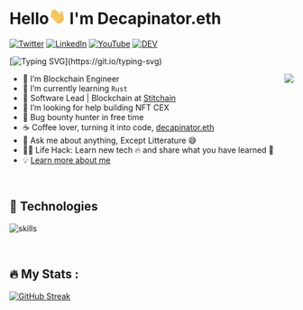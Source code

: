 <h1 align="left">Hello<img src="https://raw.githubusercontent.com/ABSphreak/ABSphreak/master/gifs/Hi.gif" width="30px"> I'm Decapinator.eth </h1>

<!--
**eddybounasr/eddybounasr** is a ✨ _special_ ✨ repository because its `README.md` (this file) appears on your GitHub profile. 
Here are some ideas to get you started: -->

[![Twitter](https://img.shields.io/badge/Twitter-%231DA1F2.svg?&style=flat-square&logo=twitter&logoColor=white)](https://twitter.com/decapinator) [![LinkedIn](https://img.shields.io/badge/LinkedIn-%230077B5.svg?&style=flat-square&logo=linkedin&logoColor=white)](https://linkedin.com/in/edmond-bou-nasr) [![YouTube](https://img.shields.io/badge/YouTube-%23FF0000.svg?&style=flat-square&logo=youtube&logoColor=white)](https://youtube.com/) [![DEV](https://img.shields.io/badge/DEV-%23000000.svg?&style=flat-square&logo=dev.to&logoColor=white)](https://dev.to/)

[![Typing SVG](https://readme-typing-svg.herokuapp.com?font=comfortaa&color=016EEA&size=24&width=500&lines=Lebanese+Software+Engineer;Open-Source+Developer+Advocate;Blockchain+Researcher;and+Technopreneur!;Nice+to+meet+you...)](https://git.io/typing-svg)

<img align="right" src="https://i.pinimg.com/originals/18/a4/94/18a4949fc9c8067172d3b96e302e7097.gif" height="250"/>
 
- 🔭 I’m Blockchain Engineer
- 🌱 I’m currently learning `Rust`
- 👯 Software Lead | Blockchain at [Stitchain](http://www.stitchain.com/)
- 🤔 I’m looking for help building NFT CEX
- 🔏 Bug bounty hunter in free time
-  ☕ Coffee lover, turning it into code, [decapinator.eth]()
- 💬 Ask me about anything, Except Litterature :sweat_smile:
- 👨‍💻 Life Hack: Learn new tech :fire: and share what you have learned :tada:
- 💡 [Learn more about me](https://decapinator.github.io/portfolio)

<br/>

## 🔧 Technologies

![skills](https://skillicons.dev/icons?i=html,css,sass,js,ts,nodejs,react,mongodb,mysql,py,docker,git,figma,xd,aws,bash,cloudflare,jquery,nginx,ai,solidity,vscode&theme=light)

<br/>

## :fire: My Stats :

[![GitHub Streak](http://github-readme-streak-stats.herokuapp.com?user=decapinator&theme=dark&background=000000)](https://git.io/streak-stats)
